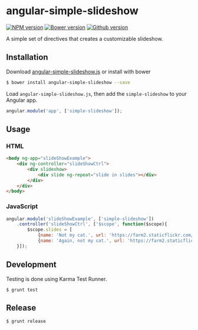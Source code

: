 # angular-simple-slideshow 
[![NPM version](https://badge.fury.io/js/angular-simple-slideshow.svg)](http://badge.fury.io/js/angular-simple-slideshow)
[![Bower version](https://badge.fury.io/bo/angular-simple-slideshow.svg)](http://badge.fury.io/bo/angular-simple-slideshow)
[![Github version](https://badge.fury.io/gh/angular-simple-slideshow.svg)](http://badge.fury.io/gh/angular-simple-slideshow)

A simple set of directives that creates a customizable slideshow.

## Installation

Download [angular-simple-slideshow.js](https://raw.githubusercontent.com/DevLab2425/angular-simple-slideshow/master/angular-simple-slideshow.js) or install with bower
	
```BASH
$ bower install angular-simple-slideshow --save
```

Load `angular-simple-slideshow.js`, then add the `simple-slideshow` to your Angular app.

```javascript
angular.module('app', ['simple-slideshow']);
```
	
## Usage
### HTML
```html
<body ng-app="slideShowExample">
	<div ng-controller="slideShowCtrl">
		<div slideshow>
			<div slide ng-repeat="slide in slides"></div>
		</div>
	</div>
</body>
```

### JavaScript
```javascript
angular.module('slideShowExample', ['simple-slideshow'])
	.controller('slideShowCtrl', ['$scope', function($scope){
		$scope.slides = [
			{name: 'Not my cat.', url: 'https://farm2.staticflickr.com/1318/5114665665_e55b2c2169_n.jpg'},
			{name: 'Again, not my cat.', url: 'https://farm2.staticflickr.com/1079/901626554_8bc51ec160_n.jpg'}]
	}]);
```

## Development

Testing is done using Karma Test Runner.

	$ grunt test
	
## Release

	$ grunt release